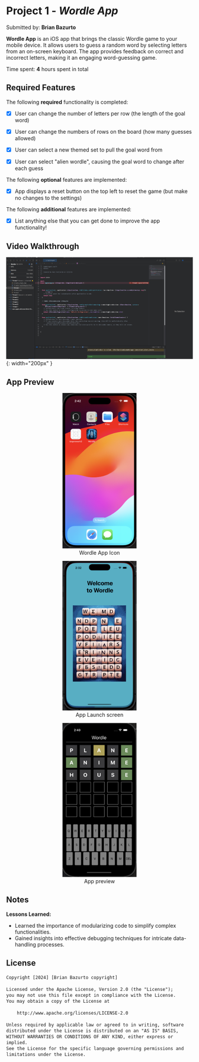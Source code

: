 # Project 1 - *Wordle App*

Submitted by: **Brian Bazurto**

**Wordle App** is an iOS app that brings the classic Wordle game to your mobile device. It allows users to guess a random word by selecting letters from an on-screen keyboard. The app provides feedback on correct and incorrect letters, making it an engaging word-guessing game.

Time spent: **4** hours spent in total

## Required Features

The following **required** functionality is completed:

- [x] User can change the number of letters per row (the length of the goal word)
- [x] User can change the numbers of rows on the board (how many guesses allowed)
- [x] User can select a new themed set to pull the goal word from
- [x] User can select "alien wordle", causing the goal word to change after each guess


The following **optional** features are implemented:

- [x] App displays a reset button on the top left to reset the game (but make no changes to the settings)

The following **additional** features are implemented:

- [x] List anything else that you can get done to improve the app functionality!
## Video Walkthrough


![App GIF preview](https://github.com/ba-00001/WORDLE_IOS/blob/main/wordle_ios.gif){: width="200px" }

## App Preview

<!-- Single row of images with names -->
<div align="center">
  <figure>
    <img src="https://github.com/ba-00001/WORDLE_IOS/blob/main/IOS_APP_ICON.png" width="200" alt="Image 1">
    <figcaption>Wordle App Icon</figcaption>
  </figure>
  
  <figure>
    <img src="https://github.com/ba-00001/WORDLE_IOS/blob/main/WORDLE_LAUNCH_SCREEN.png" width="200" alt="Image 2">
    <figcaption>App Launch screen</figcaption>
  </figure>
  
  <figure>
    <img src="https://github.com/ba-00001/WORDLE_IOS/blob/main/WORDLE_APP_PREVIEW.png" width="200" alt="Image 3">
    <figcaption>App preview</figcaption>
  </figure>
</div>


## Notes

**Lessons Learned:**
   - Learned the importance of modularizing code to simplify complex functionalities.
   - Gained insights into effective debugging techniques for intricate data-handling processes.

## License

    Copyright [2024] [Brian Bazurto copyright]

    Licensed under the Apache License, Version 2.0 (the "License");
    you may not use this file except in compliance with the License.
    You may obtain a copy of the License at

        http://www.apache.org/licenses/LICENSE-2.0

    Unless required by applicable law or agreed to in writing, software
    distributed under the License is distributed on an "AS IS" BASIS,
    WITHOUT WARRANTIES OR CONDITIONS OF ANY KIND, either express or implied.
    See the License for the specific language governing permissions and
    limitations under the License.
